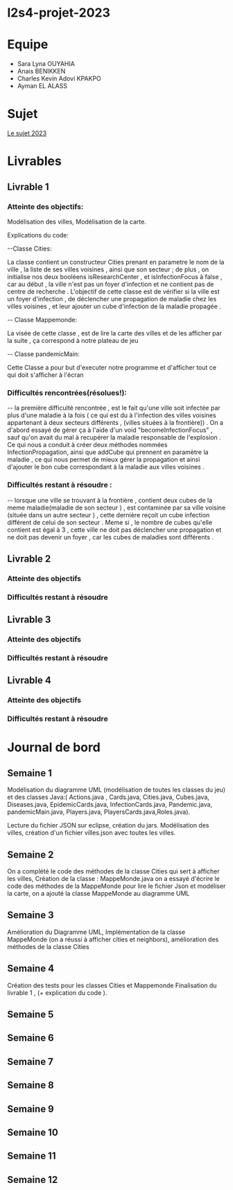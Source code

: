 # l2s4-projet-2023

# Equipe

- Sara Lyna OUYAHIA
- Anais BENIKKEN
- Charles Kevin Adovi KPAKPO
- Ayman EL ALASS

# Sujet

[Le sujet 2023](https://www.fil.univ-lille.fr/~varre/portail/l2s4-projet/sujet2023.pdf)

# Livrables

## Livrable 1

### Atteinte des objectifs:

Modélisation des villes,
Modélisation de la carte.

Explications du code:

--Classe Cities:

La classe contient un constructeur Cities prenant en parametre le nom de la ville , la liste de ses villes voisines , ainsi que son secteur ; de plus , on initialise nos deux booléens isResearchCenter , et isInfectionFocus à false , car au début , la ville n'est pas un foyer d'infection et ne contient pas de centre de recherche .
L'objectif de cette classe est de vérifier si la ville est un foyer d'infection , de déclencher une propagation de maladie chez les villes voisines , et leur ajouter un cube d'infection de la maladie propagée .


-- Classe Mappemonde:

La visée de cette classe , est de lire la carte des villes et de les afficher par la suite , ça correspond à notre plateau de jeu 


-- Classe pandemicMain:

Cette Classe a pour but d'executer notre programme et d'afficher tout ce qui doit s'afficher à l'écran 

### Difficultés rencontrées(résolues!):

-- la première difficulté rencontrée , est le fait qu'une ville soit infectée par plus d'une maladie à la fois ( ce qui est du à l'infection des villes voisines appartenant à deux secteurs différents , (villes situées à la frontière)) .
On a d'abord essayé de gérer ça à l'aide d'un void "becomeInfectionFocus" , sauf qu'on avait du mal à recupérer la maladie responsable de l'explosion .
Ce qui nous a conduit à créer deux méthodes nommées InfectionPropagation, ainsi que addCube qui prennent en paramètre la maladie , ce qui nous permet de mieux gérer la propagation et ainsi d'ajouter le bon cube correspondant à la maladie aux villes voisines .

### Difficultés restant à résoudre :

-- lorsque une ville se trouvant à la frontière , contient deux cubes de la meme maladie(maladie de son secteur ) , est contaminée par sa ville voisine (située dans un autre secteur ) , cette dernière reçoit un cube infection différent de celui de son secteur . 
Meme si , le nombre de cubes qu'elle contient est égal à 3 , cette ville ne doit pas déclencher une propagation et ne doit pas devenir un foyer , car les cubes de maladies sont différents .

## Livrable 2

### Atteinte des objectifs

### Difficultés restant à résoudre

## Livrable 3

### Atteinte des objectifs

### Difficultés restant à résoudre

## Livrable 4

### Atteinte des objectifs

### Difficultés restant à résoudre

# Journal de bord

## Semaine 1
Modélisation du diagramme UML (modélisation de toutes les classes du jeu)
 et des classes Java:( Actions.java , Cards.java, Cities.java, Cubes.java, Diseases.java, 
EpidemicCards.java, InfectionCards.java, Pandemic.java, pandemicMain.java, Players.java, PlayersCards.java,Roles.java).

Lecture du fichier JSON sur eclipse, création du jars.
Modélisation des villes, création d'un fichier villes.json avec toutes les villes.


## Semaine 2
On a complété le code des méthodes de la classe Cities qui sert à afficher les villes,
Création de la classe : MappeMonde.java
on a essayé d'écrire le code des méthodes de la MappeMonde pour lire le fichier Json et modéliser la carte,
on a ajouté la classe MappeMonde au diagramme UML

## Semaine 3
Amélioration du Diagramme UML,
Implémentation de la classe MappeMonde (on a réussi à afficher cities et neighbors),
amélioration des méthodes de la classe Cities

## Semaine 4
Création des tests pour les classes Cities et Mappemonde 
Finalisation du livrable 1 , (+ explication du code ).

## Semaine 5

## Semaine 6

## Semaine 7

## Semaine 8

## Semaine 9

## Semaine 10

## Semaine 11

## Semaine 12
